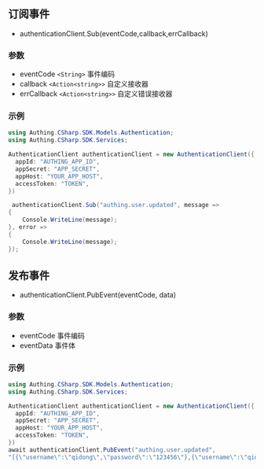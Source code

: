 ## 订阅事件
- authenticationClient.Sub(eventCode,callback,errCallback)

### 参数
- eventCode `<String>`  事件编码
- callback `<Action<string>>` 自定义接收器
- errCallback `<Action<string>>` 自定义错误接收器

### 示例
```csharp
using Authing.CSharp.SDK.Models.Authentication;
using Authing.CSharp.SDK.Services;

AuthenticationClient authenticationClient = new AuthenticationClient({
  appId: "AUTHING_APP_ID",
  appSecret: "APP_SECRET",
  appHost: "YOUR_APP_HOST",
  accessToken: "TOKEN",
})

 authenticationClient.Sub("authing.user.updated", message =>
{
    Console.WriteLine(message);
}, error =>
{
    Console.WriteLine(message);
});
```

## 发布事件
- authenticationClient.PubEvent(eventCode, data)

### 参数
- eventCode <String>  事件编码
- eventData <String> 事件体

### 示例
```csharp
using Authing.CSharp.SDK.Models.Authentication;
using Authing.CSharp.SDK.Services;

AuthenticationClient authenticationClient = new AuthenticationClient({
  appId: "AUTHING_APP_ID",
  appSecret: "APP_SECRET",
  appHost: "YOUR_APP_HOST",
  accessToken: "TOKEN",
})
await authenticationClient.PubEvent("authing.user.updated",
"[{\"username\":\"qidong\",\"password\":\"123456\"},{\"username\":\"qidong\",\"password\":\"123456\"}]");
```
